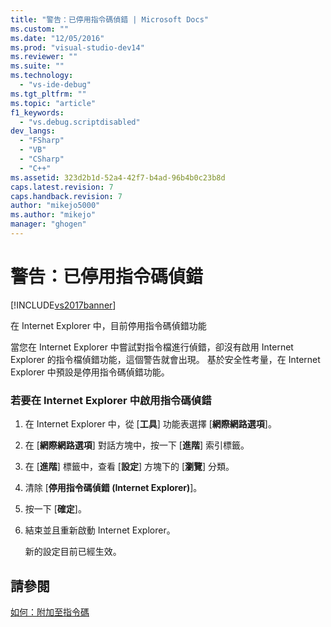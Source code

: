 ```yaml
---
title: "警告：已停用指令碼偵錯 | Microsoft Docs"
ms.custom: ""
ms.date: "12/05/2016"
ms.prod: "visual-studio-dev14"
ms.reviewer: ""
ms.suite: ""
ms.technology: 
  - "vs-ide-debug"
ms.tgt_pltfrm: ""
ms.topic: "article"
f1_keywords: 
  - "vs.debug.scriptdisabled"
dev_langs: 
  - "FSharp"
  - "VB"
  - "CSharp"
  - "C++"
ms.assetid: 323d2b1d-52a4-42f7-b4ad-96b4b0c23b8d
caps.latest.revision: 7
caps.handback.revision: 7
author: "mikejo5000"
ms.author: "mikejo"
manager: "ghogen"
---
```

# 警告：已停用指令碼偵錯
[!INCLUDE[vs2017banner](../code-quality/includes/vs2017banner.md)]

在 Internet Explorer 中，目前停用指令碼偵錯功能  
  
 當您在 Internet Explorer 中嘗試對指令檔進行偵錯，卻沒有啟用 Internet Explorer 的指令檔偵錯功能，這個警告就會出現。  基於安全性考量，在 Internet Explorer 中預設是停用指令碼偵錯功能。  
  
### 若要在 Internet Explorer 中啟用指令碼偵錯  
  
1.  在 Internet Explorer 中，從 \[**工具**\] 功能表選擇 \[**網際網路選項**\]。  
  
2.  在 \[**網際網路選項**\] 對話方塊中，按一下 \[**進階**\] 索引標籤。  
  
3.  在 \[**進階**\] 標籤中，查看 \[**設定**\] 方塊下的 \[**瀏覽**\] 分類。  
  
4.  清除 \[**停用指令碼偵錯 \(Internet Explorer\)**\]。  
  
5.  按一下 \[**確定**\]。  
  
6.  結束並且重新啟動 Internet Explorer。  
  
     新的設定目前已經生效。  
  
## 請參閱  
 [如何：附加至指令碼](../debugger/how-to-attach-to-script.md)